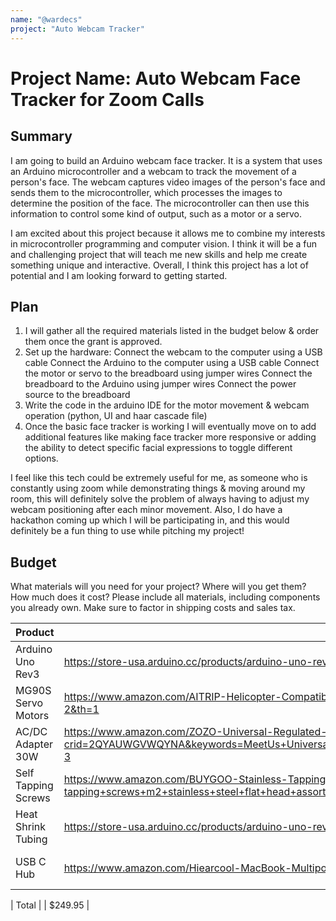 ```yaml
---
name: "@wardecs"
project: "Auto Webcam Tracker"
---
```


# Project Name: Auto Webcam Face Tracker for Zoom Calls

## Summary

I am going to build an Arduino webcam face tracker. It is a system that uses an Arduino microcontroller and a webcam to track the movement of a person's face. The webcam captures video images of the person's face and sends them to the microcontroller, which processes the images to determine the position of the face. The microcontroller can then use this information to control some kind of output, such as a motor or a servo.

I am excited about this project because it allows me to combine my interests in microcontroller programming and computer vision. I think it will be a fun and challenging project that will teach me new skills and help me create something unique and interactive. Overall, I think this project has a lot of potential and I am looking forward to getting started.

## Plan

1. I will gather all the required materials listed in the budget below & order them once the grant is approved. 
2. Set up the hardware: 
Connect the webcam to the computer using a USB cable
Connect the Arduino to the computer using a USB cable
Connect the motor or servo to the breadboard using jumper wires
Connect the breadboard to the Arduino using jumper wires
Connect the power source to the breadboard
3. Write the code in the arduino IDE for the motor movement & webcam operation (python, UI and haar cascade file)
4. Once the basic face tracker is working I will eventually move on to add additional features like making face tracker more responsive or adding the ability to detect specific facial expressions to toggle different options. 

I feel like this tech could be extremely useful for me, as someone who is constantly using zoom while demonstrating things & moving around my room, this will definitely solve the problem of always having to adjust my webcam positioning after each minor movement. Also, I do have a hackathon coming up which I will be participating in, and this would definitely be a fun thing to use while pitching my project!

## Budget

What materials will you need for your project? Where will you get them? How much does it cost? Please include all materials, including components you already own. Make sure to factor in shipping costs and sales tax.

| Product         | Supplier/Link                         | Cost   |
| --------------- | ------------------------------------- | ------ |
| Arduino Uno Rev3   | https://store-usa.arduino.cc/products/arduino-uno-rev3?gclid=CjwKCAiAk--dBhABEiwAchIwkf2tQ5cIa_rK8taiWADAF08SIIeNLKhuyikBqr9_L5M2Dy7JaWkakhoCiqYQAvD_BwE | $27.60 + (4.20 Shipping)  |
| MG90S Servo Motors | https://www.amazon.com/AITRIP-Helicopter-Compatible-Arduino-Raspberry/dp/B087CJ2GF9/ref=sr_1_2?keywords=Keywish%2B5Pcs%2BMG90S%2BMini%2BMetal%2BGeared%2BMicro%2BServo%2BMotor%2B9G%2Bfor%2BRC%2BHelicopter%2BPlane%2BBoat%2BCar%2BTrex450&qid=1673309554&sr=8-2&th=1 | $13.69 + (3.50 Shipping) |
| AC/DC Adapter 30W   | https://www.amazon.com/ZOZO-Universal-Regulated-Selectable-Electronics/dp/B07Q2C8FZ9/ref=sr_1_3?crid=2QYAUWGVWQYNA&keywords=MeetUs+Universal+AC%2FDC+Adapter%2C+30W+Multi+Voltage+Switching+Power+Supply+with+6+Selectable+Tips&qid=1673310805&sprefix=meetus+universal+ac%2Fdc+adapter%2C+30w+multi+voltage+switching+power+supply+with+6+selectable+tips%2Caps%2C71&sr=8-3 | $12.99 + (5.10 Shipping)  |
| Self Tapping Screws   | https://www.amazon.com/BUYGOO-Stainless-Tapping-Assortment-Phillips/dp/B09Y5P7ZGQ/ref=sr_1_2?crid=1ZYCT5T0T5Y75&keywords=ENET+800pcs+Self-Tapping+Screws+M2+Stainless+Steel+Flat+Head+Assorted+Kit&qid=1673311064&sprefix=enet+800pcs+self-tapping+screws+m2+stainless+steel+flat+head+assorted+kit%2Caps%2C62&sr=8-2 | $9.99 + (3.20 Shipping)  |
| Heat Shrink Tubing   | https://store-usa.arduino.cc/products/arduino-uno-rev3?gclid=CjwKCAiAk--dBhABEiwAchIwkf2tQ5cIa_rK8taiWADAF08SIIeNLKhuyikBqr9_L5M2Dy7JaWkakhoCiqYQAvD_BwE | $7.29 + (5.50 Shipping)  |
| USB C Hub   | https://www.amazon.com/Hiearcool-MacBook-Multiport-Compatible-Nintendo/dp/B07WPTG7NX/ref=sr_1_3?crid=1Q5P24ESMP21K&keywords=usb%2Bc%2Bhub&qid=1673311731&sprefix=usb%2Bc%2Bhub%2Caps%2C101&sr=8-3&th=1 | $24.99 + (2.90 Shipping)  |

| Total           |                                       | $249.95 |
